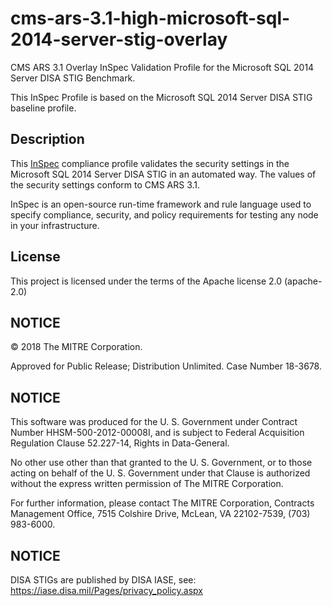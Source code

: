 # cms-ars-3.1-high-microsoft-sql-2014-server-stig-overlay

CMS ARS 3.1 Overlay InSpec Validation Profile for the Microsoft SQL 2014 Server DISA STIG Benchmark.

This InSpec Profile is based on the Microsoft SQL 2014 Server DISA STIG baseline profile.

## Description

This [InSpec](https://github.com/chef/inspec) compliance profile validates the security settings in the Microsoft SQL 2014 Server DISA STIG in an automated way. The values of the security settings conform to CMS ARS 3.1.

InSpec is an open-source run-time framework and rule language used to specify compliance, security, and policy requirements for testing any node in your infrastructure.

## License
This project is licensed under the terms of the Apache license 2.0 (apache-2.0)

## NOTICE
© 2018 The MITRE Corporation.

Approved for Public Release; Distribution Unlimited. Case Number 18-3678.

## NOTICE
This software was produced for the U. S. Government under Contract Number HHSM-500-2012-00008I, and is subject to Federal Acquisition Regulation Clause 52.227-14, Rights in Data-General.

No other use other than that granted to the U. S. Government, or to those acting on behalf of the U. S. Government under that Clause is authorized without the express written permission of The MITRE Corporation.

For further information, please contact The MITRE Corporation, Contracts Management Office, 7515 Colshire Drive, McLean, VA 22102-7539, (703) 983-6000.

## NOTICE
DISA STIGs are published by DISA IASE, see: https://iase.disa.mil/Pages/privacy_policy.aspx
